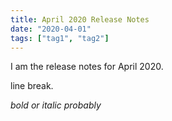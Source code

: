 ```yaml
---
title: April 2020 Release Notes
date: "2020-04-01"
tags: ["tag1", "tag2"]
---
```


I am the release notes for April 2020.

line break.

*bold or italic probably*